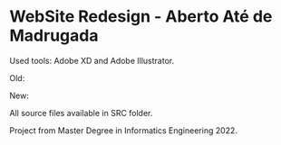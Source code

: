 # WebSite Redesign - Aberto Até de Madrugada

Used tools: Adobe XD and Adobe Illustrator.

Old: 

New: 

All source files available in SRC folder.

Project from Master Degree in Informatics Engineering 2022.

